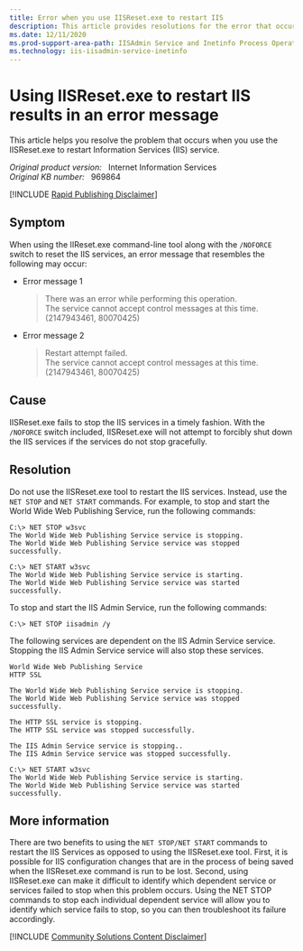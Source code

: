 ```yaml
---
title: Error when you use IISReset.exe to restart IIS
description: This article provides resolutions for the error that occurs when you use the  IISReset.exe to restart IIS service.
ms.date: 12/11/2020
ms.prod-support-area-path: IISAdmin Service and Inetinfo Process Operation
ms.technology: iis-iisadmin-service-inetinfo
---
```

# Using IISReset.exe to restart IIS results in an error message

This article helps you resolve the problem that occurs when you use the IISReset.exe to restart Information Services (IIS) service.

_Original product version:_ &nbsp; Internet Information Services  
_Original KB number:_ &nbsp; 969864

[!INCLUDE [Rapid Publishing Disclaimer](../../../../includes/rapid-publishing-disclaimer.md)]

## Symptom

When using the IIReset.exe command-line tool along with the `/NOFORCE` switch to reset the IIS services, an error message that resembles the following may occur:

- Error message 1

    > There was an error while performing this operation.  
    The service cannot accept control messages at this time. (2147943461, 80070425)

- Error message 2

    > Restart attempt failed.  
    The service cannot accept control messages at this time. (2147943461, 80070425)

## Cause

IISReset.exe fails to stop the IIS services in a timely fashion. With the `/NOFORCE` switch included, IISReset.exe will not attempt to forcibly shut down the IIS services if the services do not stop gracefully.

## Resolution

Do not use the IISReset.exe tool to restart the IIS services. Instead, use the `NET STOP` and `NET START` commands. For example, to stop and start the World Wide Web Publishing Service, run the following commands:

```console
C:\> NET STOP w3svc
The World Wide Web Publishing Service service is stopping.
The World Wide Web Publishing Service service was stopped successfully.

C:\> NET START w3svc
The World Wide Web Publishing Service service is starting.
The World Wide Web Publishing Service service was started successfully.
```

To stop and start the IIS Admin Service, run the following commands:

```console
C:\> NET STOP iisadmin /y
```

The following services are dependent on the IIS Admin Service service.
Stopping the IIS Admin Service service will also stop these services.

```console
World Wide Web Publishing Service  
HTTP SSL

The World Wide Web Publishing Service service is stopping.  
The World Wide Web Publishing Service service was stopped successfully.

The HTTP SSL service is stopping.  
The HTTP SSL service was stopped successfully.

The IIS Admin Service service is stopping..  
The IIS Admin Service service was stopped successfully.
```

```console
C:\> NET START w3svc
The World Wide Web Publishing Service service is starting.
The World Wide Web Publishing Service service was started successfully.
```

## More information

There are two benefits to using the `NET STOP/NET START` commands to restart the IIS Services as opposed to using the IISReset.exe tool. First, it is possible for IIS configuration changes that are in the process of being saved when the IISReset.exe command is run to be lost. Second, using IISReset.exe can make it difficult to identify which dependent service or services failed to stop when this problem occurs. Using the NET STOP commands to stop each individual dependent service will allow you to identify which service fails to stop, so you can then troubleshoot its failure accordingly.

[!INCLUDE [Community Solutions Content Disclaimer](../../../../includes/community-solutions-content-disclaimer.md)]
